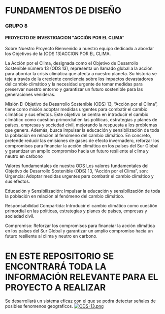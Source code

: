 # FUNDAMENTOS DE DISEÑO
### GRUPO 8
#### PROYECTO DE INVESTIGACION "ACCIÓN POR EL CLIMA"
Sobre Nuestro Proyecto
Bienvenido a nuestro equipo dedicado a abordar los Objetivos de la (ODS 13)ACCION POR EL CLIMA.

La Acción por el Clima, designada como el Objetivo de Desarrollo Sostenible número 13 (ODS 13), representa un llamado global a la acción para abordar la crisis climática que afecta a nuestro planeta. Su historia se teje a través de la creciente conciencia sobre los impactos devastadores del cambio climático y la necesidad urgente de tomar medidas para preservar nuestro entorno y garantizar un futuro sostenible para las generaciones venideras.

Misión
El Objetivo de Desarrollo Sostenible (ODS) 13, “Acción por el Clima”, tiene como misión adoptar medidas urgentes para combatir el cambio climático y sus efectos. Este objetivo se centra en introducir el cambio climático como cuestión primordial en las políticas, estrategias y planes de países, empresas y sociedad civil, mejorando la respuesta a los problemas que genera. Además, busca impulsar la educación y sensibilización de toda la población en relación al fenómeno del cambio climático. En concreto, pretende reducir las emisiones de gases de efecto invernadero, reforzar los compromisos para financiar la acción climática en los países del Sur Global y garantizar un amplio compromiso hacia un futuro resiliente al clima y neutro en carbono

Valores fundamentales de nuestra ODS
Los valores fundamentales del Objetivo de Desarrollo Sostenible (ODS) 13, “Acción por el Clima”, son:
Urgencia: Adoptar medidas urgentes para combatir el cambio climático y sus efectos.

Educación y Sensibilización: Impulsar la educación y sensibilización de toda la población en relación al fenómeno del cambio climático.

Responsabilidad Compartida: Introducir el cambio climático como cuestión primordial en las políticas, estrategias y planes de países, empresas y sociedad civil.

Compromiso: Reforzar los compromisos para financiar la acción climática en los países del Sur Global y garantizar un amplio compromiso hacia un futuro resiliente al clima y neutro en carbono.



# EN ESTE REPOSITORIO SE ENCONTRARÁ TODA LA INFORMACIÓN RELEVANTE PARA EL PROYECTO A REALIZAR

Se desarrollará un sistema eficaz con el que se podra detectar señales de posibles fenomenos geograficos.
[![ODS-13.png](https://i.postimg.cc/445VDWCZ/ODS-13.png)](https://postimg.cc/kD228FXh)








